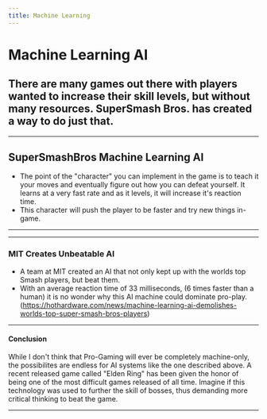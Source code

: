 ```yaml
---
title: Machine Learning
---
```


# Machine Learning AI

There are many games out there with players wanted to increase their skill levels, but without many resources. SuperSmash Bros. has created a way to do just that.
---
---

## SuperSmashBros Machine Learning AI

- The point of the "character" you can implement in the game is to teach it your moves and eventually figure out how you can defeat yourself. It learns at a very fast rate and as it levels, it will increase it's reaction time.
- This character will push the player to be faster and try new things in-game.

---
---
### MIT Creates Unbeatable AI
- A team at MIT created an AI that not only kept up with the worlds top Smash players, but beat them.
- With an average reaction time of 33 milliseconds, (6 times faster than a human) it is no wonder why this AI machine could dominate pro-play.
(https://hothardware.com/news/machine-learning-ai-demolishes-worlds-top-super-smash-bros-players)

---
#### Conclusion
While I don't think that Pro-Gaming will ever be completely machine-only, the possibilites are endless for AI systems like the one described above. A recent released game called "Elden Ring" has been given the honor of being one of the most difficult games released of all time. Imagine if this technology was used to further the skill of bosses, thus demanding more critical thinking to beat the game.

---

